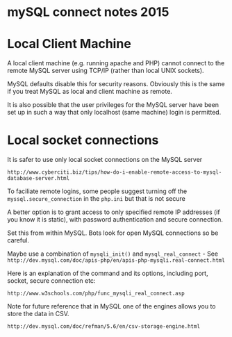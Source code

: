 # mySQL connect notes 2015

# Local Client Machine

A local client machine (e.g. running apache and PHP) cannot connect to the remote MySQL server using TCP/IP (rather than local UNIX sockets).

MySQL defaults disable this for security reasons. Obviously this is the same if you treat MySQL as local and client machine as remote.

It is also possible that the user privileges for the MySQL server have been set up in such a way that only localhost (same machine) login is permitted.

# Local socket connections

It is safer to use only local socket connections on the MySQL server

`http://www.cyberciti.biz/tips/how-do-i-enable-remote-access-to-mysql-database-server.html`

To faciliate remote logins, some people suggest turning off the `myssql.secure_connection` in the `php.ini` but that is not secure

A better option is to grant access to only specified remote IP addresses (if you know it is static), with password authentication and secure connection.

Set this from within MySQL.   Bots look for open MySQL connections so be careful.

Maybe use a combination of `mysqli_init()` and `mysql_real_connect` - See `http://dev.mysql.com/doc/apis-php/en/apis-php-mysqli.real-connect.html`


Here is an explanation of the command and its options, including port, socket, secure connection etc:

`http://www.w3schools.com/php/func_mysqli_real_connect.asp`
  
Note for future reference that in MySQL one of the engines allows you to store the data in CSV.

`http://dev.mysql.com/doc/refman/5.6/en/csv-storage-engine.html`
